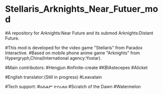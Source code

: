 # Stellaris_Arknights_Near_Futuer_mod
#A repository for Arknights:Near Future and its submod Arknights:Distant Future.

#This mod is developed for the video game "Stellaris" from Paradox Interactive.
#Based on mobile phone anime game "Arknights" from Hypergryph,China(International agency:Yostar).

#Main contributors:
  #Hengjun
  #infinite-create
  #KBIAstecepes
  #Alicket

#English translator:(Still in progress)
  #Leavatain

#Tech support:
  #በሕልም ትኖራለህ
  #Scratch of the Dawn
  #Watermelon
